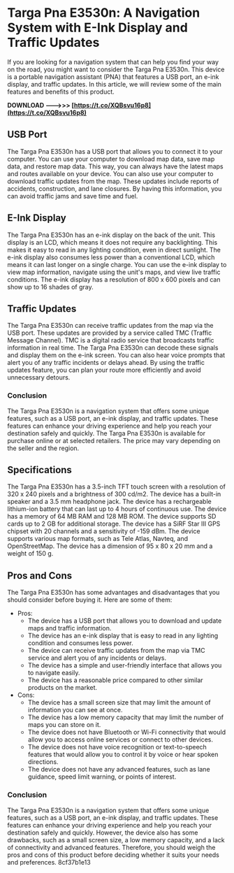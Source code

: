 # Targa Pna E3530n: A Navigation System with E-Ink Display and Traffic Updates
 
If you are looking for a navigation system that can help you find your way on the road, you might want to consider the Targa Pna E3530n. This device is a portable navigation assistant (PNA) that features a USB port, an e-ink display, and traffic updates. In this article, we will review some of the main features and benefits of this product.
 
**DOWNLOAD --->>> [https://t.co/XQBsvu16p8](https://t.co/XQBsvu16p8)**


 
## USB Port
 
The Targa Pna E3530n has a USB port that allows you to connect it to your computer. You can use your computer to download map data, save map data, and restore map data. This way, you can always have the latest maps and routes available on your device. You can also use your computer to download traffic updates from the map. These updates include reports of accidents, construction, and lane closures. By having this information, you can avoid traffic jams and save time and fuel.
 
## E-Ink Display
 
The Targa Pna E3530n has an e-ink display on the back of the unit. This display is an LCD, which means it does not require any backlighting. This makes it easy to read in any lighting condition, even in direct sunlight. The e-ink display also consumes less power than a conventional LCD, which means it can last longer on a single charge. You can use the e-ink display to view map information, navigate using the unit's maps, and view live traffic conditions. The e-ink display has a resolution of 800 x 600 pixels and can show up to 16 shades of gray.
 
## Traffic Updates
 
The Targa Pna E3530n can receive traffic updates from the map via the USB port. These updates are provided by a service called TMC (Traffic Message Channel). TMC is a digital radio service that broadcasts traffic information in real time. The Targa Pna E3530n can decode these signals and display them on the e-ink screen. You can also hear voice prompts that alert you of any traffic incidents or delays ahead. By using the traffic updates feature, you can plan your route more efficiently and avoid unnecessary detours.
 
### Conclusion
 
The Targa Pna E3530n is a navigation system that offers some unique features, such as a USB port, an e-ink display, and traffic updates. These features can enhance your driving experience and help you reach your destination safely and quickly. The Targa Pna E3530n is available for purchase online or at selected retailers. The price may vary depending on the seller and the region.
  
## Specifications
 
The Targa Pna E3530n has a 3.5-inch TFT touch screen with a resolution of 320 x 240 pixels and a brightness of 300 cd/m2. The device has a built-in speaker and a 3.5 mm headphone jack. The device has a rechargeable lithium-ion battery that can last up to 4 hours of continuous use. The device has a memory of 64 MB RAM and 128 MB ROM. The device supports SD cards up to 2 GB for additional storage. The device has a SiRF Star III GPS chipset with 20 channels and a sensitivity of -159 dBm. The device supports various map formats, such as Tele Atlas, Navteq, and OpenStreetMap. The device has a dimension of 95 x 80 x 20 mm and a weight of 150 g.
 
## Pros and Cons
 
The Targa Pna E3530n has some advantages and disadvantages that you should consider before buying it. Here are some of them:
 
- Pros:
    - The device has a USB port that allows you to download and update maps and traffic information.
    - The device has an e-ink display that is easy to read in any lighting condition and consumes less power.
    - The device can receive traffic updates from the map via TMC service and alert you of any incidents or delays.
    - The device has a simple and user-friendly interface that allows you to navigate easily.
    - The device has a reasonable price compared to other similar products on the market.
- Cons:
    - The device has a small screen size that may limit the amount of information you can see at once.
    - The device has a low memory capacity that may limit the number of maps you can store on it.
    - The device does not have Bluetooth or Wi-Fi connectivity that would allow you to access online services or connect to other devices.
    - The device does not have voice recognition or text-to-speech features that would allow you to control it by voice or hear spoken directions.
    - The device does not have any advanced features, such as lane guidance, speed limit warning, or points of interest.

### Conclusion
 
The Targa Pna E3530n is a navigation system that offers some unique features, such as a USB port, an e-ink display, and traffic updates. These features can enhance your driving experience and help you reach your destination safely and quickly. However, the device also has some drawbacks, such as a small screen size, a low memory capacity, and a lack of connectivity and advanced features. Therefore, you should weigh the pros and cons of this product before deciding whether it suits your needs and preferences.
 8cf37b1e13
 
